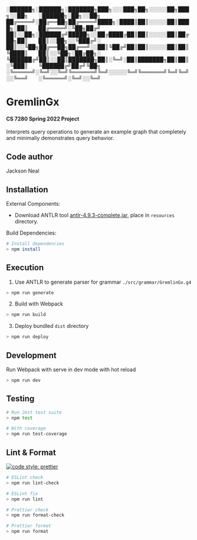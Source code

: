 ░██████╗░██████╗░███████╗███╗░░░███╗██╗░░░░░██╗███╗░░██╗  ░██████╗░██╗░░██╗
██╔════╝░██╔══██╗██╔════╝████╗░████║██║░░░░░██║████╗░██║  ██╔════╝░╚██╗██╔╝
██║░░██╗░██████╔╝█████╗░░██╔████╔██║██║░░░░░██║██╔██╗██║  ██║░░██╗░░╚███╔╝░
██║░░╚██╗██╔══██╗██╔══╝░░██║╚██╔╝██║██║░░░░░██║██║╚████║  ██║░░╚██╗░██╔██╗░
╚██████╔╝██║░░██║███████╗██║░╚═╝░██║███████╗██║██║░╚███║  ╚██████╔╝██╔╝╚██╗
░╚═════╝░╚═╝░░╚═╝╚══════╝╚═╝░░░░░╚═╝╚══════╝╚═╝╚═╝░░╚══╝  ░╚═════╝░╚═╝░░╚═╝

# GremlinGx

#### CS 7280 Spring 2022 Project

Interprets query operations to generate an example graph that completely and minimally demonstrates
query behavior.

## Code author

Jackson Neal

## Installation

External Components:

- Download ANTLR tool [antlr-4.9.3-complete.jar](https://www.antlr.org/download.html), place in `resources` directory.

Build Dependencies:

```bash
# Install dependencies
> npm install
```

## Execution

1. Use ANTLR to generate parser for grammar `./src/grammar/GremlinGx.g4`

```bash
> npm run generate
```

2. Build with Webpack

```bash
> npm run build
```

3. Deploy bundled `dist` directory

```bash
> npm run deploy
```

## Development

Run Webpack with serve in dev mode with hot reload

```bash
> npm run dev
```

## Testing

```bash
# Run Jest test suite
> npm test

# With coverage
> npm run test-coverage
```

## Lint & Format

[![code style: prettier](https://img.shields.io/badge/code_style-prettier-ff69b4.svg?style=flat-square)](https://github.com/prettier/prettier)

```bash
# ESLint check
> npm run lint-check

# ESLint fix
> npm run lint

# Prettier check
> npm run format-check

# Prettier format
> npm run format
```
